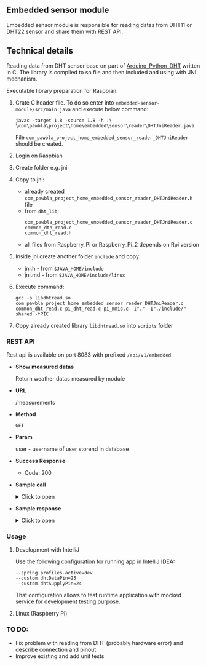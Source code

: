 ## Embedded sensor module

Embedded sensor module is responsible for reading datas from DHT11 or DHT22 sensor and share them with REST API.

## Technical details

Reading data from DHT sensor base on part of [Arduino_Python_DHT](https://github.com/adafruit/Adafruit_Python_DHT) written in C. 
The library is compiled to so file and then included and using with JNI mechanism.

Executable library preparation for Raspbian:
1. Crate C header file. To do so enter into `embedded-sensor-module/src/main.java` and execute below command:
   
    ```shell
    javac -target 1.8 -source 1.8 -h .\ \com\pawbla\project\home\embedded\sensor\reader\DHTJniReader.java
    ```
   
    File `com_pawbla_project_home_embedded_sensor_reader_DHTJniReader` should be created.
2. Login on Raspbian
3. Create folder e.g. jni
4. Copy to jni:
    - already created `com_pawbla_project_home_embedded_sensor_reader_DHTJniReader.h` file
    - from `dht_lib`:
      ```
      com_pawbla_project_home_embedded_sensor_reader_DHTJniReader.c
      common_dth_read.c
      common_dht_read.h
      ```
    - all files from Raspberry_Pi or Raspberry_Pi_2 depends on Rpi version
5. Inside jni create another folder `inclide` and copy:
    - jni.h - from `$JAVA_HOME/include`
    - jni.md - from `$JAVA_HOME/include/linux`

6. Execute command:
   
    ```shell
    gcc -o libdhtread.so com_pawbla_project_home_embedded_sensor_reader_DHTJniReader.c common_dht_read.c pi_dht_read.c pi_mmio.c -I"." -I"./include/" -shared -fPIC
    ```

7. Copy already created library `libdhtread.so` into `scripts` folder 

### REST API

Rest api is available on port 8083 with prefixed `/api/v1/embedded`

   - **Show measured datas**
    
        Return weather datas measured by module
   * **URL**

      /measurements
   * **Method**

      `GET`
   * **Param**

      user - username of user storend in database
   * **Success Response**
        * Code: 200

   * **Sample call**
    <details>
    <summary>Click to open </summary>
    ```shell
     curl --location --request GET 'http://localhost:8082/api/v1/embedded/measurements' \
     --header 'Content-Type: application/json'
    ```
    </details>

   * **Sample response**
      <details>
      <summary>Click to open </summary>

      ```json
      {
        "dateTime":"2021-10-23 01:01:01",
        "temperature":12,
        "humidity":35,
        "isError": false
      }
      ```
      </details>


### Usage

1. Development with IntelliJ

   Use the following configuration for running app in IntelliJ IDEA:
    ```
    --spring.profiles.active=dev
    --custom.dhtDataPin=25
    --custom.dhtSupplyPin=24
    ```

   That configuration allows to test runtime application with mocked service for development testing purpose.


2. Linux (Raspberry Pi)

### TO DO:
- Fix problem with reading from DHT (probably hardware error) and describe connection and pinout
- Improve existing and add unit tests
